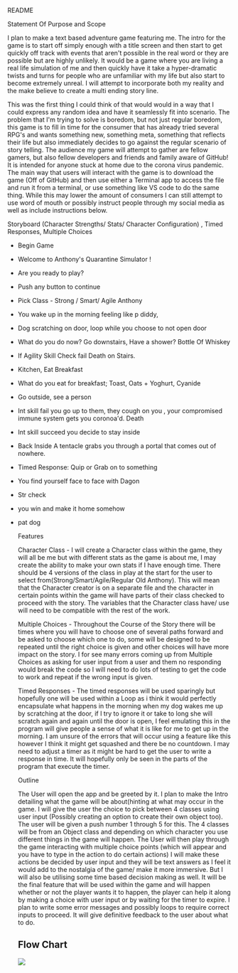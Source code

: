 README

Statement Of Purpose and Scope

I plan to make a text based adventure game featuring me. The intro for the game is to start off simply enough with a title screen and then start to get quickly off track with events that aren't possible in the real word or they are possible but are highly unlikely. It would be a game where you are living a real life simulation of me and then quickly have it take a hyper-dramatic twists and turns for people who are unfamiliar with my life but also start to become extremely unreal. I will attempt to incorporate both my reality and the make believe to create a multi ending story line.

This was the first thing I could think of that would would in a way that I could express any random idea and have it seamlessly fit into scenario. The problem that I'm trying to solve is boredom, but not just regular boredom, this game is to fill in time for the consumer that has already tried several RPG's and wants something new, something meta, something that reflects their life but also immediately decides to go against the regular scenario of story telling. The audience my game will attempt to gather are fellow gamers, but also fellow developers and friends and family aware of GitHub! It is intended for anyone stuck at home due to the corona virus pandemic. The main way that users will interact with the game is to download the game (Off of GitHub) and then use either a Terminal app to access the file and run it from a terminal, or use something like VS code to do the same thing. While this may lower the amount of consumers I can still attempt to use word of mouth or possibly instruct people through my social media as well as include instructions below.



Storyboard (Character Strengths/ Stats/ Character Configuration) , Timed Responses, Multiple Choices

- Begin Game 

- Welcome to Anthony's Quarantine Simulator !

- Are you ready to play?

- Push any button to continue

- Pick Class - Strong / Smart/ Agile Anthony

- You wake up in the morning feeling like p diddy, 

- Dog scratching on door, loop while you choose to not open door

- What do you do now? Go downstairs, Have a shower? Bottle Of Whiskey

- If Agility  Skill Check fail Death on Stairs.

- Kitchen, Eat Breakfast

- What do you eat for breakfast; Toast, Oats + Yoghurt, Cyanide

- Go outside, see a person

- Int skill fail you go up to them, they cough on  you , your compromised immune system gets you coronoa'd. Death

- Int skill succeed you decide to stay inside

- Back Inside A tentacle grabs you through a portal that comes out of nowhere. 

- Timed Response: Quip or Grab on to something

- You find yourself face to face with Dagon

- Str check 

- you win and make it home somehow 

- pat dog

  

  Features

  Character Class - I will create a Character class within the game, they will all be me but with different stats as the game is about me, I may create the ability to make your own stats if I have enough time. There should be 4 versions of the class in play at the start for the user to select from(Strong/Smart/Agile/Regular Old Anthony). This will mean that the Character creator is on a separate file and the character in certain points within the game will have parts of their class checked to proceed with the story.  The variables that the Character class have/ use will need to be compatible with the rest of the work.

  Multiple Choices - Throughout the Course of the Story there will be times where you will have to choose one of several paths forward and be asked to choose which one to do, some will be designed to be repeated until the right choice is given and other choices will have more impact on the story. I for see many errors coming up from Multiple Choices as asking for user input from a user and them no responding would break the code so I will need to do lots of testing to get the code to work and repeat if the wrong input is given.  

  Timed Responses - The timed responses will be used sparingly but hopefully one will be used within a Loop as i think it would perfectly encapsulate what happens in the morning when my dog wakes me up by scratching at the door, if I try to ignore it or take to long she will scratch again and again until the door is open, I feel emulating this in the program will give people a sense of what it is like for me to get up in the morning.  I am unsure of the errors that will occur using a feature like this however I think it might get squashed and there be no countdown. I may need to adjust a timer as it might be hard to get the user to write a response in time. It will hopefully only be seen in the parts of the program that execute the timer.

  

  Outline 

  The User will open the app and be greeted by it. I plan to make the Intro detailing what the game will be about(hinting at what may occur in the game. I will give the user the choice to pick between 4 classes using user input (Possibly creating an option to create their own object too). The user will be given a push number 1 through 5 for this.  The 4 classes will be from an Object class and depending on which character you use different things in the game will happen. The User will then play through the game interacting with multiple choice points (which will appear and you have to type in the action to do certain actions) I will make these actions be decided by user input and they will be text answers as I feel it would add to the nostalgia of the game/ make it more immersive. But I will also be utilising some time based decision making as well. It will be the final feature that will be used within the game and will happen whether or not the player wants it to happen, the player can help it along by making a choice with user input or by waiting for the timer to expire. I plan to write some error messages and possibly loops to require correct inputs to proceed. It will give definitive feedback to the user about what to do. 

  
  
  ## Flow Chart
  
  ![](/home/anthony/Downloads/20200421_135408.jpg)